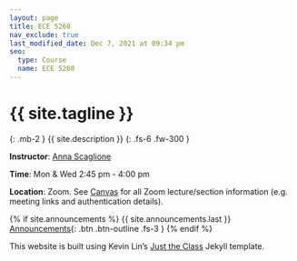 ```yaml
---
layout: page
title: ECE 5260
nav_exclude: true
last_modified_date: Dec 7, 2021 at 09:34 pm
seo:
  type: Course
  name: ECE 5260
---
```


# {{ site.tagline }}
{: .mb-2 }
{{ site.description }}
{: .fs-6 .fw-300 }

**Instructor**: [Anna Scaglione]({{site.url}}/research/people/anna_scaglione)

**Time**: Mon & Wed 2:45 pm - 4:00 pm

**Location**: Zoom. See [Canvas](#) for all Zoom lecture/section information (e.g. meeting links and authentication details).

{% if site.announcements %}
{{ site.announcements.last }}
[Announcements](announcements.md){: .btn .btn-outline .fs-3 }
{% endif %}

This website is built using Kevin Lin’s [Just the Class](https://kevinl.info/just-the-class/) Jekyll template.